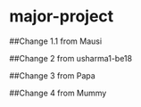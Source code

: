 # major-project

##Change 1.1 from Mausi

##Change 2 from usharma1-be18

##Change 3 from Papa

##Change 4 from Mummy
